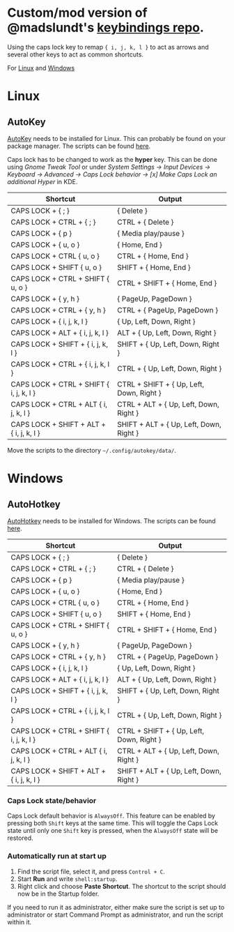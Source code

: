 # Custom/mod version of @madslundt's [keybindings repo](https://github.com/madslundt/keybindings).

Using the caps lock key to remap `{ i, j, k, l }`  to act as arrows and several other keys to act as common shortcuts.

For [Linux](#linux) and [Windows](#windows)

# Linux
## AutoKey
[AutoKey](https://github.com/autokey/autokey) needs to be installed for Linux. This can probably be found on your package manager. The scripts can be found [here](linux/autokey).

Caps lock has to be changed to work as the **hyper** key. This can be done using *Gnome Tweak Tool* or under *System Settings -> Input Devices -> Keyboard -> Advanced -> Caps Lock behavior -> [x] Make Caps Lock an additional Hyper* in KDE.

| Shortcut                                | Output                           |
| --------------------------------------- | -------------------------------- |
| CAPS LOCK + { ; }							  		  	| { Delete }						           |
| CAPS LOCK + CTRL + { ; }								| CTRL + { Delete }						     |
| CAPS LOCK + { p }									   		| { Media play/pause }				     |
| CAPS LOCK + { u, o }              			| { Home, End }            				 |
| CAPS LOCK + CTRL { u, o }        				| CTRL + { Home, End }             |
| CAPS LOCK + SHIFT { u, o }        			| SHIFT + { Home, End }       	   |
| CAPS LOCK + CTRL + SHIFT { u, o }       | CTRL + SHIFT + { Home, End }     |
| CAPS LOCK + { y, h }									  | { PageUp, PageDown }						 |
| CAPS LOCK + CTRL + { y, h }							| CTRL + { PageUp, PageDown }	     |
| CAPS LOCK + { i, j, k, l }        			| { Up, Left, Down, Right }				 |
| CAPS LOCK + ALT + { i, j, k, l }        | ALT + { Up, Left, Down, Right }  |
| CAPS LOCK + SHIFT + { i, j, k, l }      | SHIFT + { Up, Left, Down, Right }|
| CAPS LOCK + CTRL + { i, j, k, l }				| CTRL + { Up, Left, Down, Right } |
| CAPS LOCK + CTRL + SHIFT { i, j, k, l } | CTRL + SHIFT + { Up, Left, Down, Right } |
| CAPS LOCK + CTRL + ALT { i, j, k, l }   | CTRL + ALT + { Up, Left, Down, Right } |
| CAPS LOCK + SHIFT + ALT + { i, j, k, l }| SHIFT + ALT + { Up, Left, Down, Right }  |

Move the scripts to the directory `~/.config/autokey/data/`.


# Windows

## AutoHotkey
[AutoHotkey](https://autohotkey.com) needs to be installed for Windows. The scripts can be found [here](windows/autohotkey).

| Shortcut                                | Output                           |
| --------------------------------------- | -------------------------------- |
| CAPS LOCK + { ; }							  		  	| { Delete }						           |
| CAPS LOCK + CTRL + { ; }								| CTRL + { Delete }						     |
| CAPS LOCK + { p }												| { Media play/pause }				     |
| CAPS LOCK + { u, o }              			| { Home, End }            				 |
| CAPS LOCK + CTRL { u, o }        				| CTRL + { Home, End }             |
| CAPS LOCK + SHIFT { u, o }        			| SHIFT + { Home, End }       	   |
| CAPS LOCK + CTRL + SHIFT { u, o }       | CTRL + SHIFT + { Home, End } |
| CAPS LOCK + { y, h }									  | { PageUp, PageDown }						 |
| CAPS LOCK + CTRL + { y, h }							| CTRL + { PageUp, PageDown }	     |
| CAPS LOCK + { i, j, k, l }        			| { Up, Left, Down, Right }				 |
| CAPS LOCK + ALT + { i, j, k, l }        | ALT + { Up, Left, Down, Right }  |
| CAPS LOCK + SHIFT + { i, j, k, l }      | SHIFT + { Up, Left, Down, Right }|
| CAPS LOCK + CTRL + { i, j, k, l }				| CTRL + { Up, Left, Down, Right } |
| CAPS LOCK + CTRL + SHIFT { i, j, k, l } | CTRL + SHIFT + { Up, Left, Down, Right } |
| CAPS LOCK + CTRL + ALT { i, j, k, l }   | CTRL + ALT + { Up, Left, Down, Right } |
| CAPS LOCK + SHIFT + ALT + { i, j, k, l }| SHIFT + ALT + { Up, Left, Down, Right }  |

### Caps Lock state/behavior
Caps Lock default behavior is `AlwaysOff`. This feature can be enabled by pressing both `Shift` keys at the same time. This will toggle the Caps Lock state until only one `Shift` key is pressed, when the `AlwaysOff` state will be restored.


### Automatically run at start up
 1. Find the script file, select it, and press `Control + C`.
 2. Start **Run** and write `shell:startup`.
 3. Right click and choose **Paste Shortcut**. The shortcut to the script should now be in the Startup folder.

 If you need to run it as administrator, either make sure the script is set up to administrator or start Command Prompt as administrator, and run the script within it.
